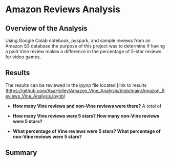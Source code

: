 # Amazon Reviews Analysis #

## Overview of the Analysis ##
Using Google Colab notebook, pyspark, and sample reviews from an Amazon S3 database the purpose of this project was to determine if having a paid Vine review makes a difference in the percentage of 5-star reviews for video games. 

## Results ##

The results can be reviewed in the ipynp file located [link to results (https://github.com/AsaHolley/Amazon_Vine_Analysis/blob/main/Amazon_Reviews_Vine_Analysis.ipynb) 

* **How many Vine reviews and non-Vine reviews were there?** A total of 

* **How many Vine reviews were 5 stars? How many non-Vine reviews were 5 stars?**

* **What percentage of Vine reviews were 5 stars? What percentage of non-Vine reviews were 5 stars?**



## Summary ##
